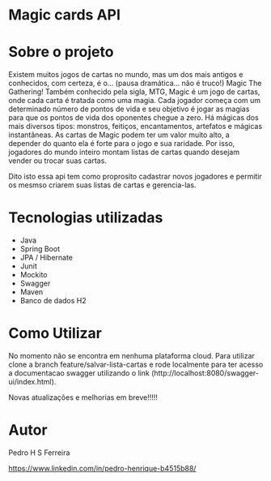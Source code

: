 # Magic cards API

# Sobre o projeto

Existem muitos jogos de cartas no mundo, mas um dos
mais antigos e conhecidos, com certeza, é o… (pausa
dramática… não é truco!) Magic The Gathering!
Também conhecido pela sigla, MTG, Magic é um jogo de
cartas, onde cada carta é tratada como uma magia. Cada
jogador começa com um determinado número de pontos
de vida e seu objetivo é jogar as magias para que os
pontos de vida dos oponentes chegue a zero. Há mágicas
dos mais diversos tipos: monstros, feitiços,
encantamentos, artefatos e mágicas instantâneas.
As cartas de Magic podem ter um valor muito alto, a
depender do quanto ela é forte para o jogo e sua raridade.
Por isso, jogadores do mundo inteiro montam listas de
cartas quando desejam vender ou trocar suas cartas.

Dito isto essa api tem como proprosito cadastrar novos jogadores e permitir os mesmso criarem suas listas de cartas e gerencia-las.

# Tecnologias utilizadas
- Java
- Spring Boot
- JPA / Hibernate
- Junit
- Mockito
- Swagger
- Maven
- Banco de dados H2

# Como Utilizar
No momento não se encontra em nenhuma plataforma cloud. Para utilizar clone a branch feature/salvar-lista-cartas e rode localmente para 
ter acesso a documentacao swagger utilizando o link (http://localhost:8080/swagger-ui/index.html).

Novas atualizações e melhorias em breve!!!!!

# Autor

Pedro  H S Ferreira

https://www.linkedin.com/in/pedro-henrique-b4515b88/
